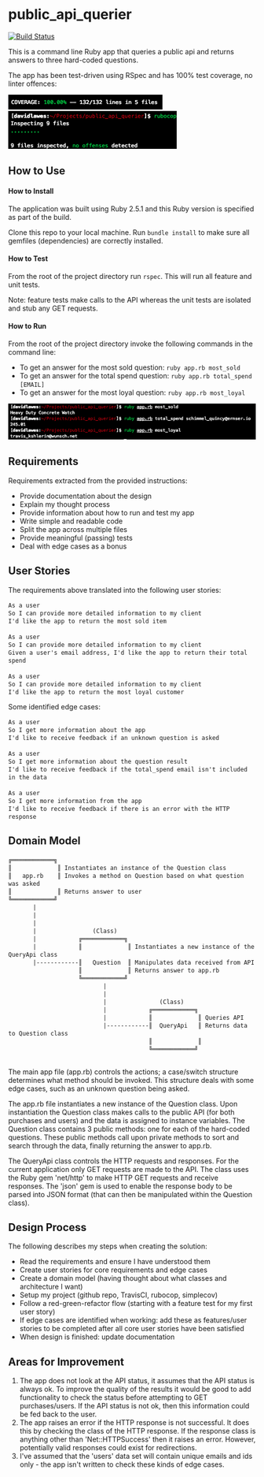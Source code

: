 # public_api_querier

[![Build Status](https://travis-ci.org/DaveLawes/public_api_querier.svg?branch=master)](https://travis-ci.org/DaveLawes/public_api_querier)

This is a command line Ruby app that queries a public api and returns answers to three hard-coded questions. 

The app has been test-driven using RSpec and has 100% test coverage, no linter offences:

<img src="/public/test_coverage.png">
<img src="/public/linter.png">

## How to Use

#### How to Install

The application was built using Ruby 2.5.1 and this Ruby version is specified as part of the build.

Clone this repo to your local machine. Run `bundle install` to make sure all gemfiles (dependencies) are correctly installed.

#### How to Test

From the root of the project directory run `rspec`. This will run all feature and unit tests.

Note: feature tests make calls to the API whereas the unit tests are isolated and stub any GET requests.

#### How to Run

From the root of the project directory invoke the following commands in the command line:

- To get an answer for the most sold question: `ruby app.rb most_sold`
- To get an answer for the total spend question: `ruby app.rb total_spend [EMAIL]`
- To get an answer for the most loyal question: `ruby app.rb most_loyal`

<img src="./public/how_to_use.png">

## Requirements

Requirements extracted from the provided instructions:
- Provide documentation about the design
- Explain my thought process
- Provide information about how to run and test my app
- Write simple and readable code
- Split the app across multiple files
- Provide meaningful (passing) tests
- Deal with edge cases as a bonus

## User Stories

The requirements above translated into the following user stories:

```
As a user
So I can provide more detailed information to my client
I'd like the app to return the most sold item

As a user
So I can provide more detailed information to my client
Given a user's email address, I'd like the app to return their total spend

As a user
So I can provide more detailed information to my client
I'd like the app to return the most loyal customer
```

Some identified edge cases:

```
As a user
So I get more information about the app
I'd like to receive feedback if an unknown question is asked

As a user
So I get more information about the question result
I'd like to receive feedback if the total_spend email isn't included in the data

As a user
So I get more information from the app
I'd like to receive feedback if there is an error with the HTTP response
```

## Domain Model

```
╔════════════╗  
║             ║ Instantiates an instance of the Question class
║   app.rb    ║ Invokes a method on Question based on what question was asked     
║             ║ Returns answer to user
╚════════════╝
       |
       |
       |
       |                (Class)
       |            ╔════════════╗
       |            ║             ║ Instantiates a new instance of the QueryApi class
       |------------║   Question  ║ Manipulates data received from API
                    ║             ║ Returns answer to app.rb
                    ╚════════════╝
                           |
                           |
                           |               (Class)              
                           |            ╔════════════╗     
                           |            ║             ║ Queries API  
                           |------------║  QueryApi   ║ Returns data to Question class
                                        ║             ║    
                                        ╚════════════╝ 
                                         
```

The main app file (app.rb) controls the actions; a case/switch structure determines what method should be invoked. This structure deals with some edge cases, such as an unknown question being asked.

The app.rb file instantiates a new instance of the Question class. Upon instantiation the Question class makes calls to the public API (for both purchases and users) and the data is assigned to instance variables. The Question class contains 3 public methods: one for each of the hard-coded questions. These public methods call upon private methods to sort and search through the data, finally returning the answer to app.rb.

The QueryApi class controls the HTTP requests and responses. For the current application only GET requests are made to the API. The class uses the Ruby gem 'net/http' to make HTTP GET requests and receive responses. The 'json' gem is used to enable the response body to be parsed into JSON format (that can then be manipulated within the Question class).

## Design Process

The following describes my steps when creating the solution:
- Read the requirements and ensure I have understood them
- Create user stories for core requirements and edge cases
- Create a domain model (having thought about what classes and architecture I want)
- Setup my project (github repo, TravisCI, rubocop, simplecov)
- Follow a red-green-refactor flow (starting with a feature test for my first user story)
- If edge cases are identified when working: add these as features/user stories to be completed after all core user stories have been satisfied
- When design is finished: update documentation

## Areas for Improvement

1. The app does not look at the API status, it assumes that the API status is always ok. To improve the quality of the results it would be good to add functionality to check the status before attempting to GET purchases/users. If the API status is not ok, then this information could be fed back to the user.
2. The app raises an error if the HTTP response is not successful. It does this by checking the class of the HTTP response. If the response class is anything other than 'Net::HTTPSuccess' then it raises an error. However, potentially valid responses could exist for redirections.
3. I've assumed that the 'users' data set will contain unique emails and ids only - the app isn't written to check these kinds of edge cases.
